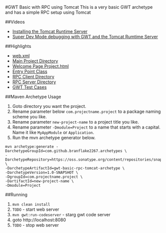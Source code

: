 #GWT Basic with RPC using Tomcat
This is a very basic GWT archetype and has a simple RPC setup using Tomcat

##Videos

* [Installing the Tomcat Runtime Server](https://www.youtube.com/watch?v=6w87lVYT-MM&list=PLBbgqtDgdc_THrws_LhHs84ARxy7pUhkv)
* [Super Dev Mode debugging with GWT and the Tomcat Rumtime Server](https://www.youtube.com/watch?v=w9270Yqt-5I&list=PLBbgqtDgdc_THrws_LhHs84ARxy7pUhkv&index=2)

##Highlights

* [web.xml](src/main/webapp/WEB-INF/web.xml)
* [Main Project Directory](src/main/java/org/gonevertical/project)
* [Welcome Page Project.html](src/main/webapp/Project.html)
* [Entry Point Class](src/main/java/org/gonevertical/project/client/ProjectEntryPoint.java)
* [RPC Client Directory](src/main/java/org/gonevertical/project/client/rpc)
* [RPC Server Directory](src/main/java/org/gonevertical/project/server/servlets/rpc)
* [GWT Test Cases](src/test/java/org/gonevertical/project/client)

##Maven Archetype Usage

1. Goto directory you want the project.
2. Rename parameter below `com.projectname.project` to a package naming scheme you like.
3. Rename parameter `new-project-name` to a project title you like.
4. Rename parameter `-Dmodule=Project` to a name that starts with a capital. Name it like `MyAppModule` or `Application`.
5. Run the mvn archetype generator below.


```
mvn archetype:generate -DarchetypeGroupId=com.github.branflake2267.archetypes \
-DarchetypeRepository=https://oss.sonatype.org/content/repositories/snapshots \
-DarchetypeArtifactId=gwt-basic-rpc-tomcat-archetype \
-DarchetypeVersion=1.0-SNAPSHOT \
-DgroupId=com.projectname.project \
-DartifactId=new-project-name \
-Dmodule=Project
```

##Running
1. `mvn clean install`
2. `TODO` - start web server
3. `mvn gwt:run-codeserver` - starg gwt code server
4. goto http://localhost:8080 
5. `TODO` - stop web server
